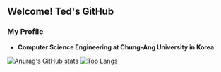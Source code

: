 ## Welcome! Ted's GitHub

### My Profile
* __Computer Science Engineering at Chung-Ang University in Korea__   

[![Anurag's GitHub stats](https://github-readme-stats.vercel.app/api?username=TedLeem&hide=stars&show_icons=true&theme=synthwave)](https://github.com/anuraghazra/github-readme-stats)
[![Top Langs](https://github-readme-stats.vercel.app/api/top-langs/?username=TedLeem&hide=css,html,javascript&layout=compact)](https://github.com/anuraghazra/github-readme-stats)

